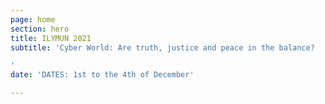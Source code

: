 ```yaml
---
page: home
section: hero
title: ILYMUN 2021
subtitle: 'Cyber World: Are truth, justice and peace in the balance?

'
date: 'DATES: 1st to the 4th of December'

---
```

